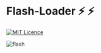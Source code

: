  # Flash-Loader ⚡️ ⚡️

[![MIT Licence](https://badges.frapsoft.com/os/mit/mit.png?v=103)](https://opensource.org/licenses/mit-license.php)


![flash](https://user-images.githubusercontent.com/20151526/52904623-81553f00-3254-11e9-90e8-ce39b431883c.gif)
